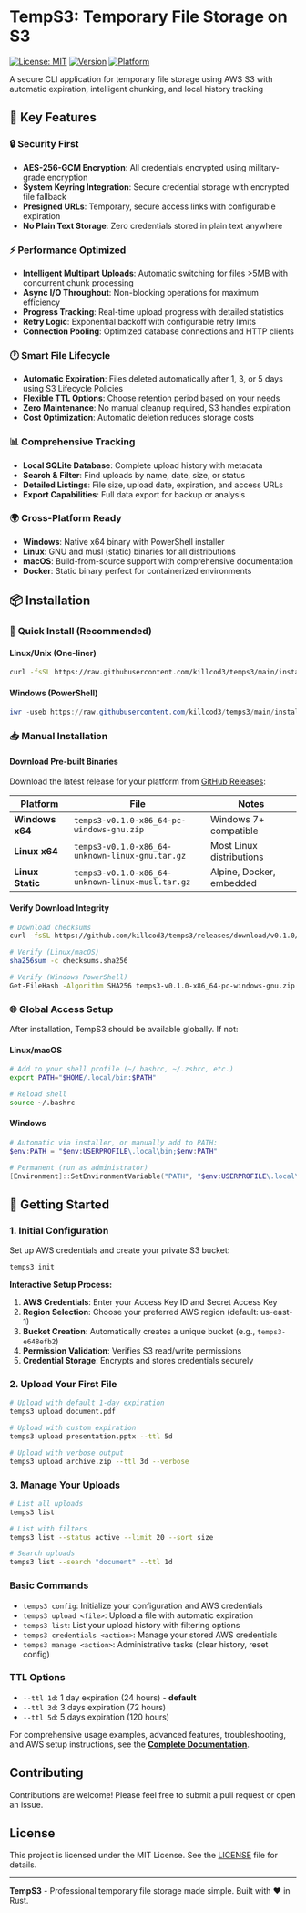 # TempS3: Temporary File Storage on S3

[![License: MIT](https://img.shields.io/badge/License-MIT-yellow.svg)](https://opensource.org/licenses/MIT)
[![Version](https://img.shields.io/badge/version-0.1.0-blue.svg)](https://github.com/killcod3/temps3/releases)
[![Platform](https://img.shields.io/badge/platform-Windows%20%7C%20Linux%20-lightgrey.svg)](https://github.com/killcod3/temps3/releases)

A secure CLI application for temporary file storage using AWS S3 with automatic expiration, intelligent chunking, and local history tracking


## 🌟 Key Features

### 🔒 **Security First**
- **AES-256-GCM Encryption**: All credentials encrypted using military-grade encryption
- **System Keyring Integration**: Secure credential storage with encrypted file fallback
- **Presigned URLs**: Temporary, secure access links with configurable expiration
- **No Plain Text Storage**: Zero credentials stored in plain text anywhere

### ⚡ **Performance Optimized**
- **Intelligent Multipart Uploads**: Automatic switching for files >5MB with concurrent chunk processing
- **Async I/O Throughout**: Non-blocking operations for maximum efficiency  
- **Progress Tracking**: Real-time upload progress with detailed statistics
- **Retry Logic**: Exponential backoff with configurable retry limits
- **Connection Pooling**: Optimized database connections and HTTP clients

### 🕐 **Smart File Lifecycle**
- **Automatic Expiration**: Files deleted automatically after 1, 3, or 5 days using S3 Lifecycle Policies
- **Flexible TTL Options**: Choose retention period based on your needs
- **Zero Maintenance**: No manual cleanup required, S3 handles expiration
- **Cost Optimization**: Automatic deletion reduces storage costs

### 📊 **Comprehensive Tracking**
- **Local SQLite Database**: Complete upload history with metadata
- **Search & Filter**: Find uploads by name, date, size, or status
- **Detailed Listings**: File size, upload date, expiration, and access URLs
- **Export Capabilities**: Full data export for backup or analysis

### 🌍 **Cross-Platform Ready**
- **Windows**: Native x64 binary with PowerShell installer
- **Linux**: GNU and musl (static) binaries for all distributions
- **macOS**: Build-from-source support with comprehensive documentation
- **Docker**: Static binary perfect for containerized environments

## 📦 Installation

### 🚀 **Quick Install (Recommended)**

#### Linux/Unix (One-liner)
```bash
curl -fsSL https://raw.githubusercontent.com/killcod3/temps3/main/install.sh | bash
```

#### Windows (PowerShell)
```powershell
iwr -useb https://raw.githubusercontent.com/killcod3/temps3/main/install.ps1 | iex
```

### 📥 **Manual Installation**

#### Download Pre-built Binaries
Download the latest release for your platform from [GitHub Releases](https://github.com/killcod3/temps3/releases):

| Platform | File | Notes |
|----------|------|-------|
| **Windows x64** | `temps3-v0.1.0-x86_64-pc-windows-gnu.zip` | Windows 7+ compatible |
| **Linux x64** | `temps3-v0.1.0-x86_64-unknown-linux-gnu.tar.gz` | Most Linux distributions |
| **Linux Static** | `temps3-v0.1.0-x86_64-unknown-linux-musl.tar.gz` | Alpine, Docker, embedded |

#### Verify Download Integrity
```bash
# Download checksums
curl -fsSL https://github.com/killcod3/temps3/releases/download/v0.1.0/checksums.sha256

# Verify (Linux/macOS)
sha256sum -c checksums.sha256

# Verify (Windows PowerShell)
Get-FileHash -Algorithm SHA256 temps3-v0.1.0-x86_64-pc-windows-gnu.zip
```

### 🌐 **Global Access Setup**

After installation, TempS3 should be available globally. If not:

#### Linux/macOS
```bash
# Add to your shell profile (~/.bashrc, ~/.zshrc, etc.)
export PATH="$HOME/.local/bin:$PATH"

# Reload shell
source ~/.bashrc
```

#### Windows
```powershell
# Automatic via installer, or manually add to PATH:
$env:PATH = "$env:USERPROFILE\.local\bin;$env:PATH"

# Permanent (run as administrator)
[Environment]::SetEnvironmentVariable("PATH", "$env:USERPROFILE\.local\bin;$env:PATH", "Machine")
```

## 🚀 Getting Started

### 1. **Initial Configuration**
Set up AWS credentials and create your private S3 bucket:
```bash
temps3 init
```

**Interactive Setup Process:**
1. **AWS Credentials**: Enter your Access Key ID and Secret Access Key
2. **Region Selection**: Choose your preferred AWS region (default: us-east-1)
3. **Bucket Creation**: Automatically creates a unique bucket (e.g., `temps3-e648efb2`)
4. **Permission Validation**: Verifies S3 read/write permissions
5. **Credential Storage**: Encrypts and stores credentials securely

### 2. **Upload Your First File**
```bash
# Upload with default 1-day expiration
temps3 upload document.pdf

# Upload with custom expiration
temps3 upload presentation.pptx --ttl 5d

# Upload with verbose output
temps3 upload archive.zip --ttl 3d --verbose
```

### 3. **Manage Your Uploads**
```bash
# List all uploads
temps3 list

# List with filters
temps3 list --status active --limit 20 --sort size

# Search uploads
temps3 list --search "document" --ttl 1d
```

### Basic Commands
- `temps3 config`: Initialize your configuration and AWS credentials
- `temps3 upload <file>`: Upload a file with automatic expiration
- `temps3 list`: List your upload history with filtering options
- `temps3 credentials <action>`: Manage your stored AWS credentials
- `temps3 manage <action>`: Administrative tasks (clear history, reset config)

### TTL Options
- `--ttl 1d`: 1 day expiration (24 hours) - **default**
- `--ttl 3d`: 3 days expiration (72 hours)
- `--ttl 5d`: 5 days expiration (120 hours)


For comprehensive usage examples, advanced features, troubleshooting, and AWS setup instructions, see the [**Complete Documentation**](./DOCS.md).


## Contributing

Contributions are welcome! Please feel free to submit a pull request or open an issue.

## License

This project is licensed under the MIT License. See the [LICENSE](./LICENSE) file for details.

---

**TempS3** - Professional temporary file storage made simple. Built with ❤️ in Rust.
